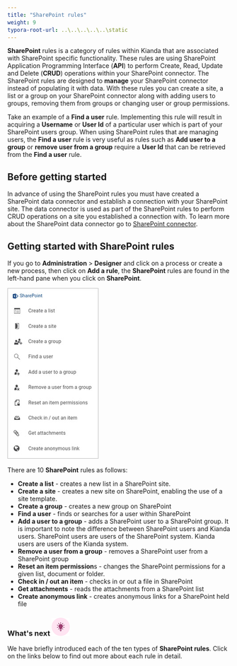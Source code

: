 ```yaml
---
title: "SharePoint rules"
weight: 9
typora-root-url: ..\..\..\..\..\static
---
```


**SharePoint** rules is a category of rules within Kianda that are associated with SharePoint specific functionality. These rules are using SharePoint Application Programming Interface (**API**) to perform Create, Read, Update and Delete (**CRUD**) operations within your SharePoint connector. The SharePoint rules are designed to **manage** your SharePoint connector instead of populating it with data. With these rules you can create a site, a list or a group on your SharePoint connector along with adding users to groups, removing them from groups or changing user or group permissions.

Take an example of a **Find a user** rule. Implementing this rule will result in acquiring a **Username** or **User Id** of a particular user which is part of your SharePoint users group. When using SharePoint rules that are managing users, the **Find a user** rule is very useful as rules such as **Add user to a group** or **remove user from a group** require a **User Id** that can be retrieved from the **Find a user** rule.

## Before getting started

In advance of using the SharePoint rules you must have created a SharePoint data connector and establish a connection with your SharePoint site. The data connector is used as part of the SharePoint rules to perform CRUD operations on a site you established a connection with. To learn more about the SharePoint data connector go to [SharePoint connector](/docs/platform/connectors/sharepoint/).

## Getting started with SharePoint rules

If you go to **Administration** > **Designer** and click on a process or create a new process, then click on **Add a rule**, the **SharePoint** rules are found in the left-hand pane when you click on **SharePoint**.

![Sharepoint rules](/images/sharepoint-rules-all.jpg)

There are 10 **SharePoint** rules as follows:

- **Create a list** - creates a new list in a SharePoint site.	
- **Create a site** - creates a new site on SharePoint, enabling the use of a site template.	
- **Create a group** - creates a new group on SharePoint
- **Find a user** - finds or searches for a user within SharePoint
- **Add a user to a group** - adds a SharePoint user to a SharePoint group. It is important to note the difference between SharePoint users and Kianda users. SharePoint users are users of the SharePoint system. Kianda users are users of the Kianda system.
- **Remove a user from a group** - removes a SharePoint user from a SharePoint group
- **Reset an item permission**s - changes the SharePoint permissions for a given list, document or folder.
- **Check in / out an item** - checks in or out a file in SharePoint
- **Get attachments** - reads the attachments from a SharePoint list 	
- **Create anonymous link** - creates anonymous links for a SharePoint held file	



### What's next  ![Idea icon](/images/18.png) ###

We have briefly introduced each of the ten types of **SharePoint rules**. Click on the links below to find out more about each rule in detail. 



​	

​		

​	